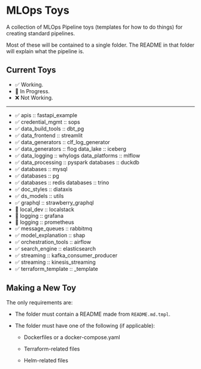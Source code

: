 # MLOps Toys

A collection of MLOps Pipeline toys (templates for how to do things) for creating standard pipelines.

Most of these will be contained to a single folder.  The README in that folder will explain what the pipeline is.

## Current Toys

- :white_check_mark: Working.
- :construction: In Progress.
- :x: Not Working.

---

- :white_check_mark: apis :: fastapi_example
- :white_check_mark: credential_mgmt :: sops
- :white_check_mark: data_build_tools :: dbt_pg
- :white_check_mark: data_frontend :: streamlit
- :white_check_mark: data_generators :: clf_log_generator
- :white_check_mark: data_generators :: flog
data_lake :: iceberg
- :white_check_mark: data_logging :: whylogs
data_platforms :: mlflow
- :white_check_mark: data_processing :: pyspark
databases :: duckdb
- :white_check_mark: databases :: mysql
- :white_check_mark: databases :: pg
- :white_check_mark: databases :: redis
databases :: trino
- :white_check_mark: doc_styles :: diataxis
- :white_check_mark: ds_models :: utils
- :white_check_mark: graphql :: strawberry_graphql
- :construction: local_dev :: localstack
- :construction: logging :: grafana
- :construction: logging :: prometheus
- :white_check_mark: message_queues :: rabbitmq
- :white_check_mark: model_explanation :: shap
- :white_check_mark: orchestration_tools :: airflow
- :white_check_mark: search_engine :: elasticsearch
- :white_check_mark: streaming :: kafka_consumer_producer
- :white_check_mark: streaming :: kinesis_streaming
- :white_check_mark: terraform_template :: \_template

## Making a New Toy

The only requirements are:

- The folder must contain a README made from `README.md.tmpl`.

- The folder must have one of the following (if applicable):

  - Dockerfiles or a docker-compose.yaml

  - Terraform-related files

  - Helm-related files
